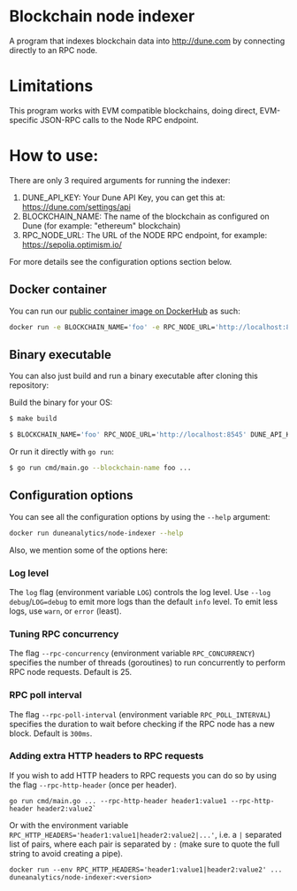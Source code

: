 # Blockchain node indexer
A program that indexes blockchain data into http://dune.com by connecting directly to an RPC node.

# Limitations
This program works with EVM compatible blockchains, doing direct, EVM-specific JSON-RPC calls to the Node RPC endpoint.


# How to use:
There are only 3 required arguments for running the indexer:
  1. DUNE_API_KEY: Your Dune API Key, you can get this at: https://dune.com/settings/api
  1. BLOCKCHAIN_NAME: The name of the blockchain as configured on Dune (for example: "ethereum" blockchain)
  1. RPC_NODE_URL: The URL of the NODE RPC endpoint, for example: https://sepolia.optimism.io/

For more details see the configuration options section below.

## Docker container
You can run our [public container image on DockerHub](https://hub.docker.com/r/duneanalytics/node-indexer) as such:

```bash
docker run -e BLOCKCHAIN_NAME='foo' -e RPC_NODE_URL='http://localhost:8545' -e DUNE_API_KEY='your-key-here' duneanalytics/node-indexer
```

## Binary executable
You can also just build and run a binary executable after cloning this repository:

Build the binary for your OS:
```bash
$ make build

$ BLOCKCHAIN_NAME='foo' RPC_NODE_URL='http://localhost:8545' DUNE_API_KEY='your-key-here' LOG=debug ./indexer
```

Or run it directly with `go run`:
```bash
$ go run cmd/main.go --blockchain-name foo ...
```

## Configuration options
You can see all the configuration options by using the `--help` argument:
```bash
docker run duneanalytics/node-indexer --help
```

Also, we mention some of the options here:

### Log level
The `log` flag (environment variable `LOG`) controls the log level. Use `--log debug`/`LOG=debug` to emit more logs than the default `info` level. To emit less logs, use `warn`, or `error` (least).

### Tuning RPC concurrency
The flag `--rpc-concurrency` (environment variable `RPC_CONCURRENCY`) specifies the number of threads (goroutines)
to run concurrently to perform RPC node requests. Default is 25.

### RPC poll interval
The flag `--rpc-poll-interval` (environment variable `RPC_POLL_INTERVAL`) specifies the duration to wait before checking
if the RPC node has a new block. Default is `300ms`.

### Adding extra HTTP headers to RPC requests
If you wish to add HTTP headers to RPC requests you can do so by using the flag `--rpc-http-header` (once per header).

```
go run cmd/main.go ... --rpc-http-header header1:value1 --rpc-http-header header2:value2`
```

Or with the environment variable `RPC_HTTP_HEADERS='header1:value1|header2:value2|...'`, i.e. a `|` separated list of pairs,
where each pair is separated by `:` (make sure to quote the full string to avoid creating a pipe).

```
docker run --env RPC_HTTP_HEADERS='header1:value1|header2:value2' ... duneanalytics/node-indexer:<version>
```
